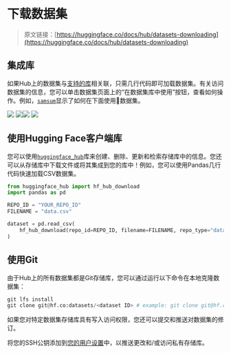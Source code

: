 # 下载数据集

> 原文链接：[https://huggingface.co/docs/hub/datasets-downloading](https://huggingface.co/docs/hub/datasets-downloading)

## 集成库

如果Hub上的数据集与[支持的库](./datasets-libraries)相关联，只需几行代码即可加载数据集。有关访问数据集的信息，您可以单击数据集页面上的“在数据集库中使用”按钮，查看如何操作。例如，[`samsum`](https://huggingface.co/datasets/samsum?library=true)显示了如何在下面使用🤗数据集。

![](../Images/ab057b7eaa079ca06792108c6a0e87e7.png) ![](../Images/a508361ac80601e840226982ddb56f9a.png)![](../Images/292c16827291fd9169598018945bafd4.png) ![](../Images/942f983720f061fe609b2172aa77f037.png)

## 使用Hugging Face客户端库

您可以使用[`huggingface_hub`](https://huggingface.co/docs/huggingface_hub)库来创建、删除、更新和检索存储库中的信息。您还可以从存储库中下载文件或将其集成到您的库中！例如，您可以使用Pandas几行代码快速加载CSV数据集。

```py
from huggingface_hub import hf_hub_download
import pandas as pd

REPO_ID = "YOUR_REPO_ID"
FILENAME = "data.csv"

dataset = pd.read_csv(
    hf_hub_download(repo_id=REPO_ID, filename=FILENAME, repo_type="dataset")
)
```

## 使用Git

由于Hub上的所有数据集都是Git存储库，您可以通过运行以下命令在本地克隆数据集：

```py
git lfs install
git clone git@hf.co:datasets/<dataset ID> # example: git clone git@hf.co:datasets/allenai/c4
```

如果您对特定数据集存储库具有写入访问权限，您还可以提交和推送对数据集的修订。

将您的SSH公钥添加到[您的用户设置](https://huggingface.co/settings/keys)中，以推送更改和/或访问私有存储库。
